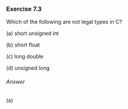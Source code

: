 ### Exercise 7.3

Which of the following are not legal types in C?

(a) short unsigned int

(b) short float

(c) long double

(d) unsigned long

###### Answer

(a) 

